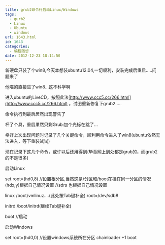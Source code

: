 ```yaml
---
title: grub2命令行启动Linux/Windows
tags:
  - gurb2
  - Linux
  - Ubuntu
  - windows
url: 1643.html
id: 1643
categories:
  - 编程随想
date: 2012-12-23 18:14:50
---
```


新硬盘只装了个win8,今天本想装ubuntu12.04,一切顺利，安装完成后重启.....问题来了

他喵的直接进了win8...这不科学啊  

进入ubuntu的LiveCD，按照此法[http://www.ccc5.cc/266.html](http://www.ccc5.cc/266.html) ，试图重新修复下grub2.....

命令执行到最后居然出现警告了

杯了个具，重启果然只剩Grub:加个光标在跳了...

幸好上次出现问题时记录了几个关键命令，顺利用命令进入了win8(ubuntu依然无法进入，等下重装试试)

现在记录下这几个命令，或许以后还用得到(毕竟网上到处都是grub的，而grub2的不是很多)

启动Linux

set root=(hd0,8)
//设置根分区,当然这是/分区和/boot在挂在同一分区的情况 (hdx,y)根据自己情况设置
//sdrs 也根据自己情况设置
 
linux /boot/vmlinuz....(此处按Tab键补全) root=/dev/sdb8
  
initrd /boot/initrd(继续Tab键补全)
  
boot
//启动

启动Windows

set root=(hd0,0)
//设置windows系统所在分区
chainloader +1
boot